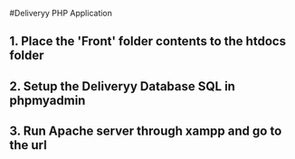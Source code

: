 #Deliveryy PHP Application

## 1. Place the 'Front' folder contents to the htdocs folder
## 2. Setup the Deliveryy Database SQL in phpmyadmin
## 3. Run Apache server through xampp and go to the url